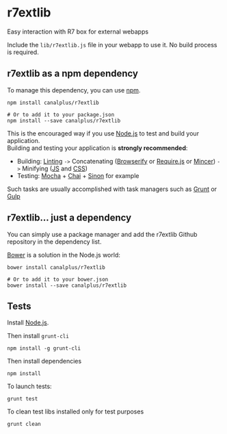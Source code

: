 r7extlib
========

Easy interaction with R7 box for external webapps

Include the `lib/r7extlib.js` file in your webapp to use it. No build process is
required.

r7extlib as a npm dependency
----------------------------

To manage this dependency, you can use [npm](https://npmjs.org/).

```shell
npm install canalplus/r7extlib

# Or to add it to your package.json
npm install --save canalplus/r7extlib
```

This is the encouraged way if you use [Node.js](http://nodejs.org/) to test
and build your application.  
Building and testing your application is **strongly recommended**:
- Building: [Linting](http://www.jshint.com/)
  `->` Concatenating ([Browserify](http://browserify.org/)
  or [Require.js](http://www.requirejs.org/)
  or [Mincer](https://github.com/nodeca/mincer))
  `->` Minifying ([JS](https://github.com/mishoo/UglifyJS/) and
  [CSS](https://github.com/jbleuzen/node-cssmin))
- Testing: [Mocha](http://visionmedia.github.io/mocha/) +
  [Chai](http://chaijs.com/) +
  [Sinon](http://sinonjs.org/) for example

Such tasks are usually accomplished with task managers such as
[Grunt](http://gruntjs.com/)
or [Gulp](http://gulpjs.com/)

r7extlib... just a dependency
-----------------------------

You can simply use a package manager and add the r7extlib Github repository
in the dependency list.

[Bower](http://bower.io/) is a solution in the Node.js world:

```shell
bower install canalplus/r7extlib

# Or to add it to your bower.json
bower install --save canalplus/r7extlib
```


Tests
-----

Install [Node.js](http://nodejs.org).

Then install `grunt-cli`

```shell
npm install -g grunt-cli
```

Then install dependencies

```shell
npm install
```

To launch tests:

```shell
grunt test
```

To clean test libs installed only for test purposes

```shell
grunt clean
```